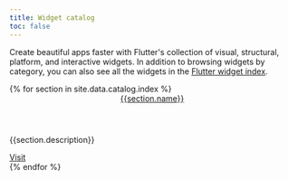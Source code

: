 ```yaml
---
title: Widget catalog
toc: false
---
```


Create beautiful apps faster with Flutter's collection of visual, structural,
platform, and interactive widgets. In addition to browsing widgets by category,
you can also see all the widgets in the [Flutter widget index](/docs/reference/widgets).

<div class="card-deck card-deck--responsive">
{% for section in site.data.catalog.index %}
    <div class="card">
        <div class="card-body">
            <a href="widgets/{{section.id}}"><header class="card-title">{{section.name}}</header></a>
            <p class="card-text">{{section.description}}</p>
        </div>
        <div class="card-footer card-footer--transparent">
            <a href="widgets/{{section.id}}">Visit</a>
        </div>
    </div>
{% endfor %}
</div>
